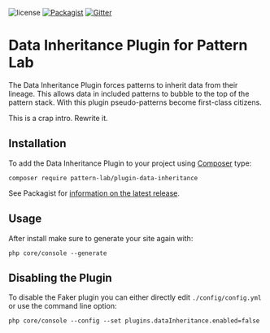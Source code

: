 ![license](https://img.shields.io/github/license/pattern-lab/plugin-php-data-inheritance.svg)
[![Packagist](https://img.shields.io/packagist/v/pattern-lab/plugin-data-inheritance.svg)](https://packagist.org/packages/pattern-lab/plugin-data-inheritance) [![Gitter](https://img.shields.io/gitter/room/pattern-lab/php.svg)](https://gitter.im/pattern-lab/php)

# Data Inheritance Plugin for Pattern Lab

The Data Inheritance Plugin forces patterns to inherit data from their lineage. This allows data in included patterns to bubble
to the top of the pattern stack. With this plugin pseudo-patterns become first-class citizens.

This is a crap intro. Rewrite it.

## Installation

To add the Data Inheritance Plugin to your project using [Composer](https://getcomposer.org/) type:

    composer require pattern-lab/plugin-data-inheritance

See Packagist for [information on the latest release](https://packagist.org/packages/pattern-lab/plugin-data-inheritance).

## Usage

After install make sure to generate your site again with:

    php core/console --generate


## Disabling the Plugin

To disable the Faker plugin you can either directly edit `./config/config.yml` or use the command line option:

    php core/console --config --set plugins.dataInheritance.enabled=false

